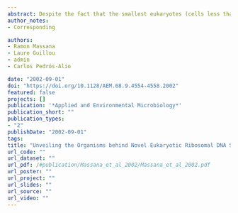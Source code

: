 ```yaml
---
abstract: Despite the fact that the smallest eukaryotes (cells less than 5 $\mu$m in diameter) play key roles in marine food webs, particularly in open oligotrophic areas, the study of their in situ diversity started just one year ago. Perhaps the most remarkable finding of the most recent studies has been the discovery of completely new phylogenetic lineages, such as novel clades belonging to the stramenopile and alveolate phyla. The two new groups account for a significant fraction of clones in genetic libraries from North Atlantic, equatorial Pacific, Antarctic, and Mediterranean Sea waters. However, the identities and ecological relevance of these organisms remain unknown. Here we investigate the phylogenetic relationships, morphology, in situ abundance, and ecological role of novel stramenopiles. They form at least eight independent clades within the stramenopile basal branches, indicating a large phylogenetic diversity within the group. Two lineages were visualized and enumerated in field samples and enrichments by fluorescent in situ hybridization using specific rRNA-targeted oligonucleotide probes. The targeted organisms were 2- to 3-$\mu$m-diameter, round-shaped, nonpigmented flagellates. Further, they were found to be bacterivorous. One lineage accounted for up to 46% (average during an annual cycle, 19%) of heterotrophic flagellates in a coastal environment, providing evidence that novel stramenopiles are important and unrecognized components of the total stock of bacterial grazers.
author_notes:
- Corresponding

authors:
- Ramon Massana
- Laure Guillou
- admin
- Carlos Pedrós-Alio

date: "2002-09-01"
doi: "https://doi.org/10.1128/AEM.68.9.4554-4558.2002"
featured: false
projects: []
publication: '*Applied and Environmental Microbiology*'
publication_short: ""
publication_types:
- "2"
publishDate: "2002-09-01"
tags:
title: "Unveiling the Organisms behind Novel Eukaryotic Ribosomal DNA Sequences from the Ocean"
url_code: ""
url_dataset: ""
url_pdf: /#publication/Massana_et_al_2002/Massana_et_al_2002.pdf
url_poster: ""
url_project: ""
url_slides: ""
url_source: ""
url_video: ""
---
```


